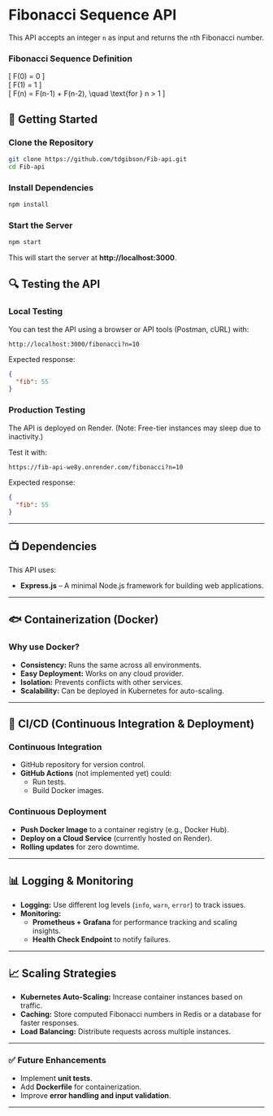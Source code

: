 # Fibonacci Sequence API

This API accepts an integer `n` as input and returns the `n`th Fibonacci number.  

### **Fibonacci Sequence Definition**  
\[  F(0) = 0 \]  
\[  F(1) = 1 \]  
\[  F(n) = F(n-1) + F(n-2), \quad \text{for } n > 1  \]

## 🚀 Getting Started

### **Clone the Repository**
```sh
git clone https://github.com/tdgibson/Fib-api.git
cd Fib-api
```

### **Install Dependencies**
```sh
npm install
```

### **Start the Server**
```sh
npm start
```
This will start the server at **http://localhost:3000**.

## 🔍 Testing the API

### **Local Testing**
You can test the API using a browser or API tools (Postman, cURL) with:  
```
http://localhost:3000/fibonacci?n=10
```
Expected response:
```json
{
  "fib": 55
}
```

### **Production Testing**
The API is deployed on Render. (Note: Free-tier instances may sleep due to inactivity.)  

Test it with:
```
https://fib-api-we8y.onrender.com/fibonacci?n=10
```
Expected response:
```json
{
  "fib": 55
}
```

---

## 📺 Dependencies
This API uses:
- **Express.js** – A minimal Node.js framework for building web applications.

---

## 🐟 Containerization (Docker)
### **Why use Docker?**
- **Consistency:** Runs the same across all environments.  
- **Easy Deployment:** Works on any cloud provider.  
- **Isolation:** Prevents conflicts with other services.  
- **Scalability:** Can be deployed in Kubernetes for auto-scaling.

---

## 🔄 CI/CD (Continuous Integration & Deployment)

### **Continuous Integration**
- GitHub repository for version control.
- **GitHub Actions** (not implemented yet) could:
  - Run tests.
  - Build Docker images.

### **Continuous Deployment**
- **Push Docker Image** to a container registry (e.g., Docker Hub).
- **Deploy on a Cloud Service** (currently hosted on Render).
- **Rolling updates** for zero downtime.

---

## 📊 Logging & Monitoring

- **Logging:** Use different log levels (`info`, `warn`, `error`) to track issues.  
- **Monitoring:**  
  - **Prometheus + Grafana** for performance tracking and scaling insights.  
  - **Health Check Endpoint** to notify failures.

---

## 📈 Scaling Strategies

- **Kubernetes Auto-Scaling:** Increase container instances based on traffic.
- **Caching:** Store computed Fibonacci numbers in Redis or a database for faster responses.  
- **Load Balancing:** Distribute requests across multiple instances.

---

### ✅ Future Enhancements
- Implement **unit tests**.
- Add **Dockerfile** for containerization.
- Improve **error handling and input validation**.

---

